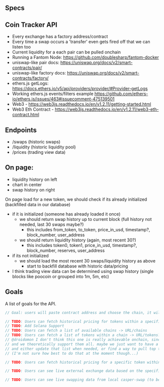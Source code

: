 ## Specs

## Coin Tracker API

- Every exchange has a factory address/contract
- Every time a swap occurs a 'transfer' even gets fired off that we can listen too
- Current liquidity for a each pair can be pulled onchain
- Running a Fantom Node: https://github.com/doublesharp/fantom-docker
- uniswap-like pair docs: https://uniswap.org/docs/v2/smart-contracts/pair/
- uniswap-like factory docs: https://uniswap.org/docs/v2/smart-contracts/factory/
- ethers.js getLogs: https://docs.ethers.io/v5/api/providers/provider/#Provider-getLogs
- Working ethers.js events/filters example https://github.com/ethers-io/ethers.js/issues/463#issuecomment-475139501
- Web3 - https://web3js.readthedocs.io/en/v1.2.11/getting-started.html
- Web3 Eth Contract - https://web3js.readthedocs.io/en/v1.2.11/web3-eth-contract.html

## Endpoints

- /swaps (historic swaps)
- /liquidity (historic liquidity pool)
- /prices (trading view data)

## On page:

- liquidity history on left
- chart in center
- swap history on right

On page load for a new token, we should check if its already initialized (backfilled data in our database)

- if it is initialized (someone has already loaded it once)
  - we should return swap history up to current block (full history not needed, last 30 swaps maybe?)
    - this includes from_token, to_token, price_in_usd, timestamp?, block_number, user_address
  - we should return liquidity history (again, most recent 30?)
    - this includes token0, token1, price_in_usd, timestamp?, block_number, reserves, user_address
- if its not initialized
  - we should load the most recent 30 swaps/liquidity history as above
    - start to backfill database with historic data/pricing
- I think trading view data can be determined using swap history (single blocks like poocoin or grouped into 1m, 5m, etc)

## Goals

A list of goals for the API.

```typescript
// Goal: users will paste contract address and choose the chain, it will present live data about that token.

// TODO: Users can fetch historical pricing for tokens within a specified chain
// TODO: Add Solana Support
// TODO: Users can fetch a list of available chains -> URL/chains
// TODO: Users can fetch a list of tokens within a chain -> URL/tokens?chain=ethereum
// @droidomon I don't think this one is really achievable onchain, since there are so many tokens
// and we theoretically support them all. maybe we just want to have a list of top XXX tokens
// and either update that list when needed, or find a way to pull top tokens from the exchanges
// (I'm not sure how best to do that at the moment though...)

// TODO: Users can fetch historical pricing for a specific token within a specific chain -> URL/pricing?chain=ethereum&token=eth

// TODO: Users can see live external exchange data based on the specified chain: URL/exchanges?token=eth&limit=20

// TODO: Users can see live swapping data from local casper-swap (to be done later)
```

